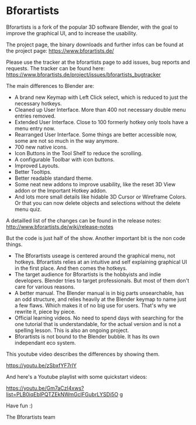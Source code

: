 # Bforartists
Bforartists is a fork of the popular 3D software Blender, with the goal to improve the graphical UI, and to increase the usability.

The project page, the binary downloads and further infos can be found at the project page: https://www.bforartists.de/

Please use the tracker at the bforartists page to add issues, bug reports and requests. The tracker can be found here: https://www.bforartists.de/project/issues/bforartists_bugtracker

The main differences to Blender are:

- A brand new Keymap with Left Click select, which is reduced to just the necessary hotkeys.
- Cleaned up User Interface. More than 400 not necessary double menu entries removed.
- Extended User Interface. Close to 100 formerly hotkey only tools have a menu entry now.
- Rearranged User Interface. Some things are better accessible now, some are not so much in the way anymore.
- 700 new native icons.
- Icon Buttons in the Tool Shelf to reduce the scrolling.
- A configurable Toolbar with icon buttons.
- Improved Layouts.
- Better Tooltips.
- Better readable standard theme.
- Some neat new addons to improve usability, like the reset 3D View addon or the Important Hotkey addon.
- And lots more small details like hidable 3D Cursor or Wireframe Colors. Or that you can now delete objects and selections without the delete menu quiz.

A detailled list of the changes can be found in the release notes: http://www.bforartists.de/wiki/release-notes

But the code is just half of the show. Another important bit is the non code things.

- The Bforartists useage is centered around the graphical menu, not hotkeys. Bforartists relies at an intuitive and self explaining graphical UI in the first place. And then comes the hotkeys.
- The target audience for Bforartists is the hobbyists and indie developers. Blender tries to target professionals. But most of them don't care for various reasons.
- A better manual. The Blender manual is in big parts unsearchable, has an odd structure, and relies heavily at the Blender keymap to name just a few flaws. Which makes it of no big use for users. That's why we rewrite it, piece by piece.
- Official learning videos. No need to spend days with searching for the one tutorial that is understandable, for the actual version and is not a spelling lesson. This is also an ongoing project.
- Bforartists is not bound to the Blender bubble. It has its own independant eco system.

This youtube video describes the differences by showing them.

https://youtu.be/zSbxfYF7rIY

And here's a Youtube playlist with some quickstart videos:

https://youtu.be/Gm7aCzI4xws?list=PLB0iqEbIPQTZEkNWmGcIFGubrLYSDi5O g

Have fun :)

The Bforartists team



